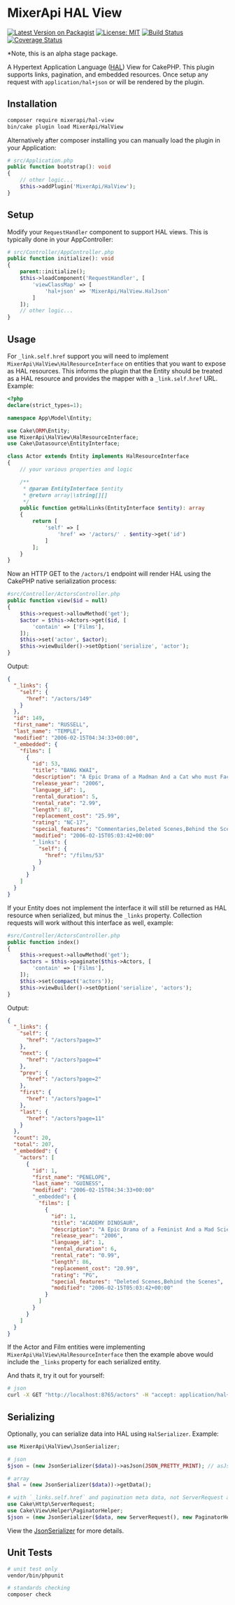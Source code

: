 # MixerApi HAL View

[![Latest Version on Packagist](https://img.shields.io/packagist/v/mixerapi/hal-view.svg?style=flat-square)](https://packagist.org/packages/mixerapi/hal-view)
[![License: MIT](https://img.shields.io/badge/License-MIT-yellow.svg)](LICENSE.txt)
[![Build Status](https://travis-ci.org/github/mixerapi/hal-view)](https://travis-ci.org/github/mixerapi/hal-view)
[![Coverage Status](https://coveralls.io/repos/github/mixerapi/hal-view/badge.svg?branch=master)](https://coveralls.io/github/mixerapi/hal-view?branch=master)

*Note, this is an alpha stage package.

A Hypertext Application Language ([HAL](http://stateless.co/hal_specification.html)) View for CakePHP. This plugin 
supports links, pagination, and embedded resources. Once setup any request with `application/hal+json` or 
will be rendered by the plugin.

## Installation

```bash
composer require mixerapi/hal-view
bin/cake plugin load MixerApi/HalView
```

Alternatively after composer installing you can manually load the plugin in your Application:

```php
# src/Application.php
public function bootstrap(): void
{
    // other logic...
    $this->addPlugin('MixerApi/HalView');
}
```

## Setup

Modify your `RequestHandler` component to support HAL views. This is typically done in your AppController:

```php
# src/Controller/AppController.php
public function initialize(): void
{
    parent::initialize();
    $this->loadComponent('RequestHandler', [
        'viewClassMap' => [
            'hal+json' => 'MixerApi/HalView.HalJson'
        ]
    ]);
    // other logic... 
}
```

## Usage

For `_link.self.href` support you will need to implement `MixerApi\HalView\HalResourceInterface` on entities that you 
want to expose as HAL resources. This informs the plugin that the Entity should be treated as a HAL resource and 
provides the mapper with a `_link.self.href` URL. Example:

```php
<?php
declare(strict_types=1);

namespace App\Model\Entity;

use Cake\ORM\Entity;
use MixerApi\HalView\HalResourceInterface;
use Cake\Datasource\EntityInterface;

class Actor extends Entity implements HalResourceInterface
{
    // your various properties and logic

    /**
     * @param EntityInterface $entity
     * @return array|\string[][]
     */
    public function getHalLinks(EntityInterface $entity): array
    {
        return [
            'self' => [
                'href' => '/actors/' . $entity->get('id')
            ]
        ];
    }
}
```

Now an HTTP GET to the `/actors/1` endpoint will render HAL using the CakePHP native serialization process:

```php
#src/Controller/ActorsController.php
public function view($id = null)
{
    $this->request->allowMethod('get');
    $actor = $this->Actors->get($id, [
        'contain' => ['Films'],
    ]);
    $this->set('actor', $actor);
    $this->viewBuilder()->setOption('serialize', 'actor');
}
```

Output:

```json
{
  "_links": {
    "self": {
      "href": "/actors/149"
    }
  },
  "id": 149,
  "first_name": "RUSSELL",
  "last_name": "TEMPLE",
  "modified": "2006-02-15T04:34:33+00:00",
  "_embedded": {
    "films": [
      {
        "id": 53,
        "title": "BANG KWAI",
        "description": "A Epic Drama of a Madman And a Cat who must Face a A Shark in An Abandoned Amusement Park",
        "release_year": "2006",
        "language_id": 1,
        "rental_duration": 5,
        "rental_rate": "2.99",
        "length": 87,
        "replacement_cost": "25.99",
        "rating": "NC-17",
        "special_features": "Commentaries,Deleted Scenes,Behind the Scenes",
        "modified": "2006-02-15T05:03:42+00:00"
        "_links": {
          "self": {
            "href": "/films/53"
          }
        }
      }
    ]
  }
}
```

If your Entity does not implement the interface it will still be returned as HAL resource when serialized, but minus 
the `_links` property. Collection requests will work without this interface as well, example:

```php
#src/Controller/ActorsController.php
public function index()
{
    $this->request->allowMethod('get');
    $actors = $this->paginate($this->Actors, [
        'contain' => ['Films'],
    ]);
    $this->set(compact('actors'));
    $this->viewBuilder()->setOption('serialize', 'actors');
}
```

Output:

```json
{
  "_links": {
    "self": {
      "href": "/actors?page=3"
    },
    "next": {
      "href": "/actors?page=4"
    },
    "prev": {
      "href": "/actors?page=2"
    },
    "first": {
      "href": "/actors?page=1"
    },
    "last": {
      "href": "/actors?page=11"
    }
  },
  "count": 20,
  "total": 207,
  "_embedded": {
    "actors": [
      {
        "id": 1,
        "first_name": "PENELOPE",
        "last_name": "GUINESS",
        "modified": "2006-02-15T04:34:33+00:00"
        "_embedded": {
          "films": [
            {
              "id": 1,
              "title": "ACADEMY DINOSAUR",
              "description": "A Epic Drama of a Feminist And a Mad Scientist who must Battle a Teacher in The Canadian Rockies",
              "release_year": "2006",
              "language_id": 1,
              "rental_duration": 6,
              "rental_rate": "0.99",
              "length": 86,
              "replacement_cost": "20.99",
              "rating": "PG",
              "special_features": "Deleted Scenes,Behind the Scenes",
              "modified": "2006-02-15T05:03:42+00:00"
            }
          ]
        }
      }
    ]
  }
}
```

If the Actor and Film entities were implementing `MixerApi\HalView\HalResourceInterface` then the example above would 
include the `_links` property for each serialized entity.

And thats it, try it out for yourself:

```bash
# json
curl -X GET "http://localhost:8765/actors" -H "accept: application/hal+json"
```

## Serializing

Optionally, you can serialize data into HAL using `HalSerializer`. Example:

```php
use MixerApi\HalView\JsonSerializer;

# json
$json = (new JsonSerializer($data))->asJson(JSON_PRETTY_PRINT); // asJson argument is optional

# array
$hal = (new JsonSerializer($data))->getData();

# with `_links.self.href` and pagination meta data, not ServerRequest and PaginatorHelper
use Cake\Http\ServerRequest;
use Cake\View\Helper\PaginatorHelper;
$json = (new JsonSerializer($data, new ServerRequest(), new PaginatorHelper()))->asJson();
```

View the [JsonSerializer](src/JsonSerializer.php) for more details.

## Unit Tests

```bash
# unit test only
vendor/bin/phpunit

# standards checking
composer check
```
